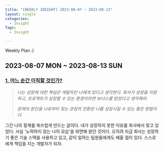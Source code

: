 ```yaml
---
title: "[WEEKLY INSIGHT] 2023-08-07 ~ 2023-08-13"
layout: single
categories:
  - Insight
Tags:
  - Insight

---
```

Weekly Plan :)

## 2023-08-07 MON ~ 2023-08-13 SUN 

### [1. 어느 순간 이직할 것인가?](https://brunch.co.kr/@javajigi/32)

> *나는 성장에 대한 책임은 개발자인 나에게 있다고 생각한다. 회사가 성장을 지원하고, 프로젝트가 성장할 수 있는 환경이라면 보너스를 받았다고 생각해라.*
> 
> *문제의 원인을 나로부터 찾는 관점의 전환은 나를 성장시킬 수 있는 좋은 방법이다.*


그간 나의 핑계를 쑥쓰럽게 만드는 글이다. 내가 성장하지 못한 이유를 회사에서 찾고 있었다. 사실 '노력하지 않는 나의 모습'을 외면해 왔던 것이다.
오히려 지금 회사는 성장하기 좋은 기술 스택을 사용하고 있고, 같이 일하는 팀원들에게도 배울 점이 있다. 
스스로에게 책임을 지는 개발자가 되자.
